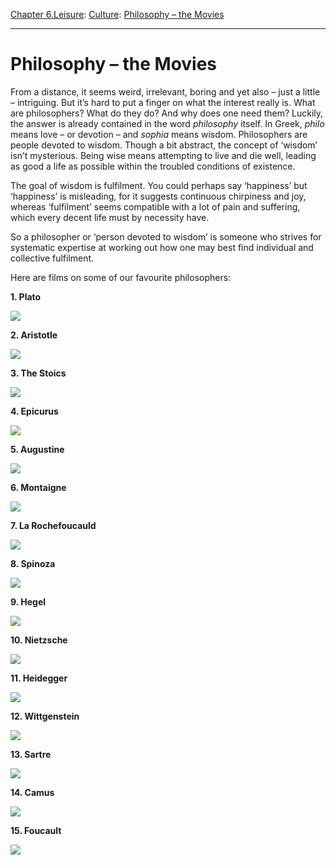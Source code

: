 [Chapter 6.Leisure](https://www.theschooloflife.com/thebookoflife/category/leisure/): [Culture](https://www.theschooloflife.com/thebookoflife/category/leisure/culture/): [Philosophy – the Movies](https://www.theschooloflife.com/thebookoflife/philosophy-the-movies/)

* * *

# Philosophy – the Movies

From a distance, it seems weird, irrelevant, boring and yet also – just a little – intriguing. But it’s hard to put a finger on what the interest really is. What are philosophers? What do they do? And why does one need them?&nbsp;Luckily, the answer is already contained in the word _philosophy_ itself. In Greek, _philo_ means love – or devotion – and _sophia_ means wisdom. Philosophers are people devoted to wisdom.&nbsp;Though a bit abstract, the concept of ‘wisdom’ isn’t mysterious. Being wise means attempting to live and die well, leading as good a life as possible within the troubled conditions of existence.

The goal of wisdom is fulfilment. You could perhaps say ‘happiness’ but ‘happiness’ is misleading, for it suggests continuous chirpiness and joy, whereas ‘fulfilment’ seems compatible with a lot of pain and suffering, which every decent life must by necessity have.

So a philosopher or ‘person devoted to wisdom’ is someone who strives for systematic expertise at working out how one may best find individual and collective fulfilment.

Here are films on some of our favourite philosophers:

**1. Plato&nbsp;**

[![](https://img.youtube.com/vi/VDiyQub6vpw/0.jpg)](https://www.youtube.com/embed/VDiyQub6vpw '')

**2. Aristotle&nbsp;**

[![](https://img.youtube.com/vi/csIW4W_DYX4/0.jpg)](https://www.youtube.com/embed/csIW4W_DYX4 '')

**3. The Stoics**

[![](https://img.youtube.com/vi/yu7n0XzqtfA/0.jpg)](https://www.youtube.com/embed/yu7n0XzqtfA '')

**4. Epicurus&nbsp;**

[![](https://img.youtube.com/vi/Kg_47J6sy3A/0.jpg)](https://www.youtube.com/embed/Kg_47J6sy3A '')

**5. Augustine&nbsp;**

[![](https://img.youtube.com/vi/hBAxUBeVfsk/0.jpg)](https://www.youtube.com/embed/hBAxUBeVfsk '')

**6. Montaigne&nbsp;**

[![](https://img.youtube.com/vi/WLAtXWaz76o/0.jpg)](https://www.youtube.com/embed/WLAtXWaz76o '')

**7. La Rochefoucauld&nbsp;**

[![](https://img.youtube.com/vi/8CEvFA7laik/0.jpg)](https://www.youtube.com/embed/8CEvFA7laik '')

**8. Spinoza&nbsp;**

[![](https://img.youtube.com/vi/pVEeXjPiw54/0.jpg)](https://www.youtube.com/embed/pVEeXjPiw54 '')

**9. Hegel**

[![](https://img.youtube.com/vi/H5JGE3lhuNo/0.jpg)](https://www.youtube.com/embed/H5JGE3lhuNo '')

**10. Nietzsche&nbsp;**

[![](https://img.youtube.com/vi/wHWbZmg2hzU/0.jpg)](https://www.youtube.com/embed/wHWbZmg2hzU '')

**11. Heidegger &nbsp;**

[![](https://img.youtube.com/vi/Br1sGrA7XTU/0.jpg)](https://www.youtube.com/embed/Br1sGrA7XTU '')

**12. Wittgenstein**

[![](https://img.youtube.com/vi/pQ33gAyhg2c/0.jpg)](https://www.youtube.com/embed/pQ33gAyhg2c '')

**13. Sartre&nbsp;**

[![](https://img.youtube.com/vi/3bQsZxDQgzU/0.jpg)](https://www.youtube.com/embed/3bQsZxDQgzU '')

**14. Camus&nbsp;**

[![](https://img.youtube.com/vi/jQOfbObFOCw/0.jpg)](https://www.youtube.com/embed/jQOfbObFOCw '')

**15. Foucault&nbsp;**

[![](https://img.youtube.com/vi/BBJTeNTZtGU/0.jpg)](https://www.youtube.com/embed/BBJTeNTZtGU '')
